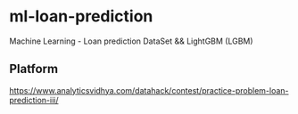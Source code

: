 # ml-loan-prediction
Machine Learning - Loan prediction DataSet &amp;&amp; LightGBM (LGBM)


## Platform
https://www.analyticsvidhya.com/datahack/contest/practice-problem-loan-prediction-iii/

